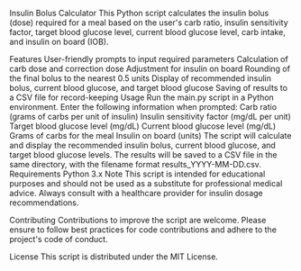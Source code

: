 Insulin Bolus Calculator
This Python script calculates the insulin bolus (dose) required for a meal based on the user's carb ratio, insulin sensitivity factor, target blood glucose level, current blood glucose level, carb intake, and insulin on board (IOB).

Features
User-friendly prompts to input required parameters
Calculation of carb dose and correction dose
Adjustment for insulin on board
Rounding of the final bolus to the nearest 0.5 units
Display of recommended insulin bolus, current blood glucose, and target blood glucose
Saving of results to a CSV file for record-keeping
Usage
Run the main.py script in a Python environment.
Enter the following information when prompted:
Carb ratio (grams of carbs per unit of insulin)
Insulin sensitivity factor (mg/dL per unit)
Target blood glucose level (mg/dL)
Current blood glucose level (mg/dL)
Grams of carbs for the meal
Insulin on board (units)
The script will calculate and display the recommended insulin bolus, current blood glucose, and target blood glucose levels.
The results will be saved to a CSV file in the same directory, with the filename format results_YYYY-MM-DD.csv.
Requirements
Python 3.x
Note
This script is intended for educational purposes and should not be used as a substitute for professional medical advice. Always consult with a healthcare provider for insulin dosage recommendations.

Contributing
Contributions to improve the script are welcome. Please ensure to follow best practices for code contributions and adhere to the project's code of conduct.

License
This script is distributed under the MIT License.
